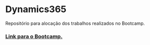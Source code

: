 # Dynamics365
 Repositório para alocação dos trabalhos realizados no Bootcamp.
 
 ### [Link para o Bootcamp. ](https://www.dio.me/bootcamp/bootcamp-microsoft-dynamics-365-brasil)
